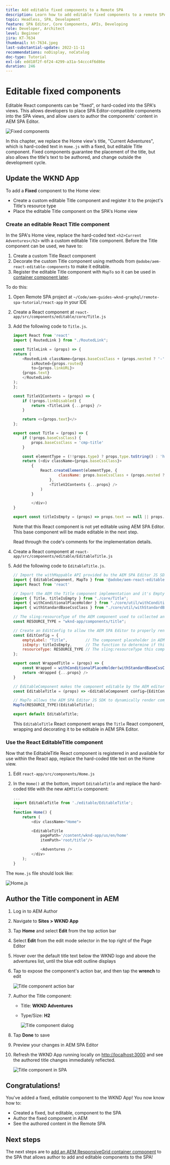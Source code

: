 ```yaml
---
title: Add editable fixed components to a Remote SPA
description: Learn how to add editable fixed components to a remote SPA.
topic: Headless, SPA, Development
feature: SPA Editor, Core Components, APIs, Developing
role: Developer, Architect
level: Beginner
jira: KT-7634
thumbnail: kt-7634.jpeg
last-substantial-update: 2022-11-11
recommendations: noDisplay, noCatalog
doc-type: Tutorial
exl-id: edd18f2f-6f24-4299-a31a-54ccc4f6d86e
duration: 246
---
```

# Editable fixed components

Editable React components can be "fixed", or hard-coded into the SPA's views. This allows developers to place SPA Editor-compatible components into the SPA views, and allow users to author the components' content in AEM SPA Editor.

![Fixed components](./assets/spa-fixed-component/intro.png)

In this chapter, we replace the Home view's title, "Current Adventures", which is hard-coded text in `Home.js` with a fixed, but editable Title component. Fixed components guarantee the placement of the title, but also allows the title's text to be authored, and change outside the development cycle.

## Update the WKND App 

To add a __Fixed__ component to the Home view:

+ Create a custom editable Title component and register it to the project's Title's resource type
+ Place the editable Title component on the SPA's Home view

### Create an editable React Title component

In the SPA's Home view, replace the hard-coded text `<h2>Current Adventures</h2>` with a custom editable Title component. Before the Title component can be used, we have to:

1. Create a custom Title React component
1. Decorate the custom Title component using methods from `@adobe/aem-react-editable-components` to make it editable.
1. Register the editable Title component with `MapTo` so it can be used in [container component later](./spa-container-component.md).

To do this:

1.  Open Remote SPA project at `~/Code/aem-guides-wknd-graphql/remote-spa-tutorial/react-app` in your IDE
1.  Create a React component at `react-app/src/components/editable/core/Title.js`
1.  Add the following code to `Title.js`. 

    ```javascript
    import React from 'react'
    import { RoutedLink } from "./RoutedLink";

    const TitleLink = (props) => {
    return (
        <RoutedLink className={props.baseCssClass + (props.nested ? '-' : '__') + 'link'} 
            isRouted={props.routed} 
            to={props.linkURL}>
        {props.text}
        </RoutedLink>
    );
    };

    const TitleV2Contents = (props) => {
        if (!props.linkDisabled) {
            return <TitleLink {...props} />
        }

        return <>{props.text}</>
    };

    export const Title = (props) => {
        if (!props.baseCssClass) {
            props.baseCssClass = 'cmp-title'
        }

        const elementType = (!!props.type) ? props.type.toString() : 'h3';
        return (<div className={props.baseCssClass}>
            {
                React.createElement(elementType, {
                        className: props.baseCssClass + (props.nested ? '-' : '__') + 'text',
                    },
                    <TitleV2Contents {...props} />
                )
            }

            </div>)
    }

    export const titleIsEmpty = (props) => props.text == null || props.text.trim().length === 0
    ```

    Note that this React component is not yet editable using AEM SPA Editor. This base component will be made editable in the next step.

    Read through the code's comments for the implementation details.

1.  Create a React component at `react-app/src/components/editable/EditableTitle.js`
1.  Add the following code to `EditableTitle.js`. 

    ```javascript
    // Import the withMappable API provided bu the AEM SPA Editor JS SDK
    import { EditableComponent, MapTo } from '@adobe/aem-react-editable-components';
    import React from 'react'

    // Import the AEM the Title component implementation and it's Empty Function
    import { Title, titleIsEmpty } from "./core/Title";
    import { withConditionalPlaceHolder } from "./core/util/withConditionalPlaceholder";
    import { withStandardBaseCssClass } from "./core/util/withStandardBaseCssClass";

    // The sling:resourceType of the AEM component used to collected and serialize the data this React component displays
    const RESOURCE_TYPE = "wknd-app/components/title";

    // Create an EditConfig to allow the AEM SPA Editor to properly render the component in the Editor's context
    const EditConfig = {
        emptyLabel: "Title",        // The component placeholder in AEM SPA Editor
        isEmpty: titleIsEmpty,      // The function to determine if this component has been authored
        resourceType: RESOURCE_TYPE // The sling:resourceType this component is mapped to
    };

    export const WrappedTitle = (props) => {
        const Wrapped = withConditionalPlaceHolder(withStandardBaseCssClass(Title, "cmp-title"), titleIsEmpty, "TitleV2")
        return <Wrapped {...props} />
    }

    // EditableComponent makes the component editable by the AEM editor, either rendered statically or in a container
    const EditableTitle = (props) => <EditableComponent config={EditConfig} {...props}><WrappedTitle /></EditableComponent>

    // MapTo allows the AEM SPA Editor JS SDK to dynamically render components added to SPA Editor Containers
    MapTo(RESOURCE_TYPE)(EditableTitle);

    export default EditableTitle;
    ```

    This `EditableTitle` React component wraps the `Title` React component, wrapping and decorating it to be editable in AEM SPA Editor.

### Use the React EditableTitle component

Now that the EditableTitle React component is registered in and available for use within the React app, replace the hard-coded title text on the Home view.

1.  Edit `react-app/src/components/Home.js`
1.  In the `Home()` at the bottom, import `EditableTitle` and replace the hard-coded title with the new `AEMTitle` component:
     
    ```javascript
    ...
    import EditableTitle from './editable/EditableTitle';
    ...
    function Home() {
        return (
            <div className="Home">

            <EditableTitle
                pagePath='/content/wknd-app/us/en/home'
                itemPath='root/title'/>

                <Adventures />
            </div>
        );
    }
    ```

The `Home.js` file should look like:

![Home.js](./assets/spa-fixed-component/home-js-update.png)

## Author the Title component in AEM

1.  Log in to AEM Author
1.  Navigate to __Sites > WKND App__
1.  Tap __Home__ and select __Edit__ from the top action bar
1.  Select __Edit__ from the edit mode selector in the top right of the Page Editor
1.  Hover over the default title text below the WKND logo and above the adventures list, until the blue edit outline displays
1.  Tap to expose the component's action bar, and then tap the __wrench__  to edit

    ![Title component action bar](./assets/spa-fixed-component/title-action-bar.png)

1.  Author the Title component:
    +   Title: __WKND Adventures__
    +   Type/Size: __H2__

        ![Title component dialog](./assets/spa-fixed-component/title-dialog.png)

1.  Tap __Done__ to save
1.  Preview your changes in AEM SPA Editor
1.  Refresh the WKND App running locally on [http://localhost:3000](http://localhost:3000) and see the authored title changes immediately reflected.

    ![Title component in SPA](./assets/spa-fixed-component/title-final.png)

## Congratulations!

You've added a fixed, editable component to the WKND App! You now know how to:

+ Created a fixed, but editable, component to the SPA
+ Author the fixed component in AEM
+ See the authored content in the Remote SPA

## Next steps

The next steps are to [add an AEM ResponsiveGrid container component](./spa-container-component.md) to the SPA that allows author to add and editable components to the SPA!
